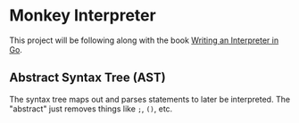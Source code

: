 # Monkey Interpreter

This project will be following along with the book [Writing an Interpreter in Go](https://interpreterbook.com/).

## Abstract Syntax Tree (AST)

The syntax tree maps out and parses statements to later be interpreted. The "abstract" just removes things like `;`, `()`, etc.
